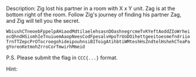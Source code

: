 Description:
Zig lost his partner in a room with X x Y unit. Zag is at the bottom right of the room. Follow Zig's journey of finding his partner Zag, and Zig will tell you the secret.

`WbiushCTneoebFppelpAHiaodMdtilaelehsasnDOashnegrcmeTvKYeftAoddZIoWrheiocQhndHSismhIeTnuiuemAaopNeesCodFpesalvHpoTrUoDOihettgeeitoesmefndriioTrnTTZepcPrOTocroegohideipouhnsiBIToigAtihbtiWMteshHsZndtelHshehCTeaPagYoreoKetmohZrroCorTmwirhMmeid`

P.S. Please submit the flag in `CCC{...}` format.

Hint:
